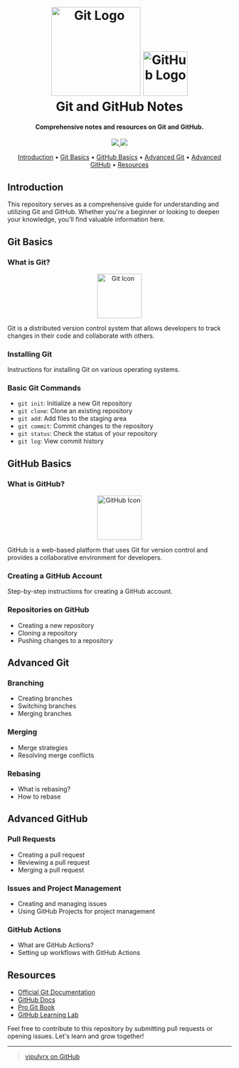 <h1 align="center">
  <br>
  <a href="https://git-scm.com/"><img src="https://git-scm.com/images/logos/downloads/Git-Logo-2Color.png" alt="Git Logo" width="200"></a>
  <a href="https://github.com/"><img src="https://github.githubassets.com/images/modules/logos_page/GitHub-Mark.png" alt="GitHub Logo" width="100"></a>
  <br>
  Git and GitHub Notes
  <br>
</h1>

<h4 align="center">Comprehensive notes and resources on Git and GitHub.</h4>

<p align="center">
  <a href="https://git-scm.com/doc">
    <img src="https://img.shields.io/badge/Git-Documentation-red.svg">
  </a>
  <a href="https://docs.github.com/">
    <img src="https://img.shields.io/badge/GitHub-Documentation-blue.svg">
  </a>
</p>

<p align="center">
  <a href="#introduction">Introduction</a> •
  <a href="#git-basics">Git Basics</a> •
  <a href="#github-basics">GitHub Basics</a> •
  <a href="#advanced-git">Advanced Git</a> •
  <a href="#advanced-github">Advanced GitHub</a> •
  <a href="#resources">Resources</a>
</p>

## Introduction

This repository serves as a comprehensive guide for understanding and utilizing Git and GitHub. Whether you're a beginner or looking to deepen your knowledge, you'll find valuable information here.

## Git Basics

### What is Git?

<p align="center">
  <img src="https://git-scm.com/images/logos/downloads/Git-Icon-1788C.png" alt="Git Icon" width="100">
</p>

Git is a distributed version control system that allows developers to track changes in their code and collaborate with others.

### Installing Git

Instructions for installing Git on various operating systems.

### Basic Git Commands

- `git init`: Initialize a new Git repository
- `git clone`: Clone an existing repository
- `git add`: Add files to the staging area
- `git commit`: Commit changes to the repository
- `git status`: Check the status of your repository
- `git log`: View commit history

## GitHub Basics

### What is GitHub?

<p align="center">
  <img src="https://github.githubassets.com/images/modules/logos_page/GitHub-Mark.png" alt="GitHub Icon" width="100">
</p>

GitHub is a web-based platform that uses Git for version control and provides a collaborative environment for developers.

### Creating a GitHub Account

Step-by-step instructions for creating a GitHub account.

### Repositories on GitHub

- Creating a new repository
- Cloning a repository
- Pushing changes to a repository

## Advanced Git

### Branching

- Creating branches
- Switching branches
- Merging branches

### Merging

- Merge strategies
- Resolving merge conflicts

### Rebasing

- What is rebasing?
- How to rebase

## Advanced GitHub

### Pull Requests

- Creating a pull request
- Reviewing a pull request
- Merging a pull request

### Issues and Project Management

- Creating and managing issues
- Using GitHub Projects for project management

### GitHub Actions

- What are GitHub Actions?
- Setting up workflows with GitHub Actions

## Resources

- [Official Git Documentation](https://git-scm.com/doc)
- [GitHub Docs](https://docs.github.com/)
- [Pro Git Book](https://git-scm.com/book/en/v2)
- [GitHub Learning Lab](https://lab.github.com/)

Feel free to contribute to this repository by submitting pull requests or opening issues. Let's learn and grow together!

---

> [vipulvrx on GitHub](https://github.com/vipulvrx)
